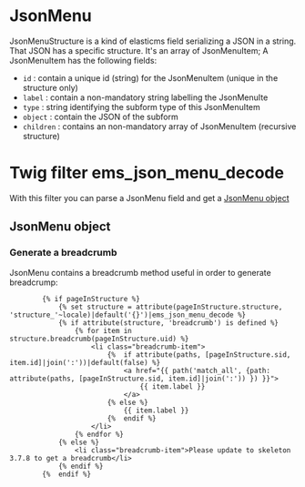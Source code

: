 # JsonMenu

JsonMenuStructure is a kind of elasticms field serializing a JSON in a string. That JSON has a specific structure. It's an array of JsonMenuItem; A JsonMenuItem has the following fields:
 - `id` : contain a unique id (string) for the JsonMenuItem (unique in the structure only)
 - `label` : contain a non-mandatory string labelling the JsonMenuIte
 - `type` : string identifying the subform type of this JsonMenuItem 
 - `object` : contain the JSON of the subform
 - `children` : contains an non-mandatory array of JsonMenuItem (recursive structure)

# Twig filter ems_json_menu_decode

With this filter you can parse a JsonMenu field and get a [JsonMenu object](../src/Json/JsonMenu.php)

## JsonMenu object

### Generate a breadcrumb

JsonMenu contains a breadcrumb method useful in order to generate breadcrump:

```twig
        {% if pageInStructure %}
            {% set structure = attribute(pageInStructure.structure, 'structure_'~locale)|default('{}')|ems_json_menu_decode %}
            {% if attribute(structure, 'breadcrumb') is defined %}
                {% for item in structure.breadcrumb(pageInStructure.uid) %}
                    <li class="breadcrumb-item">
                        {%  if attribute(paths, [pageInStructure.sid, item.id]|join(':'))|default(false) %}
                            <a href="{{ path('match_all', {path: attribute(paths, [pageInStructure.sid, item.id]|join(':')) }) }}">
                                {{ item.label }}
                            </a>
                        {% else %}
                            {{ item.label }}
                        {%  endif %}
                    </li>
                {% endfor %}
            {% else %}
                <li class="breadcrumb-item">Please update to skeleton 3.7.8 to get a breadcrumb</li>
            {% endif %}
        {%  endif %}
```
